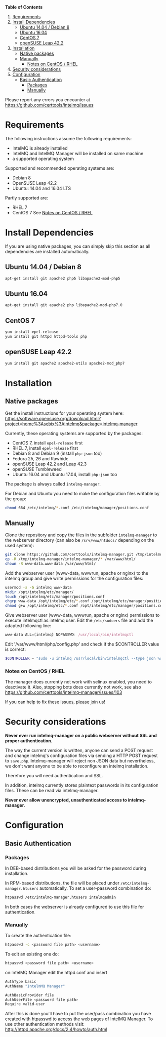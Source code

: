 **Table of Contents**

1. [Requirements](#requirements)
2. [Install Dependencies](#install-dependencies)
   * [Ubuntu 14.04 / Debian 8](#ubuntu-1404--debian-8)
   * [Ubuntu 16.04](#ubuntu-1604)
   * [CentOS 7](#centos-7)
   * [openSUSE Leap 42.2](#opensuse-leap-422)
3. [Installation](#installation)
   * [Native packages](#native-packages)
   * [Manually](#manually)
     * [Notes on CentOS / RHEL](#notes-on-centos--rhel)
4. [Security considerations](#security-considerations)
5. [Configuration](#configuration)
   * [Basic Authentication](#basic-authentication)
     * [Packages](#packages)
     * [Manually](#manually-1)

Please report any errors you encounter at https://github.com/certtools/intelmq/issues

# Requirements

The following instructions assume the following requirements:

* IntelMQ is already installed
* IntelMQ and IntelMQ Manager will be installed on same machine
* a supported operating system

Supported and recommended operating systems are:
* Debian 8
* OpenSUSE Leap 42.2
* Ubuntu: 14.04 and 16.04 LTS

Partly supported are:
* RHEL 7
* CentOS 7
See [Notes on CentOS / RHEL](#notes-on-centos--rhel)

# Install Dependencies

If you are using native packages, you can simply skip this section as all dependencies are installed automatically.

## Ubuntu 14.04 / Debian 8

```bash
apt-get install git apache2 php5 libapache2-mod-php5
```

## Ubuntu 16.04

```bash
apt-get install git apache2 php libapache2-mod-php7.0
```

## CentOS 7

```bash
yum install epel-release
yum install git httpd httpd-tools php
```

## openSUSE Leap 42.2

```bash
yum install git apache2 apache2-utils apache2-mod_php7
```

# Installation

## Native packages

Get the install instructions for your operating system here:
https://software.opensuse.org/download.html?project=home%3Asebix%3Aintelmq&package=intelmq-manager

Currently, these operating systems are supported by the packages:
* CentOS 7, install `epel-release` first
* RHEL 7, install `epel-release` first
* Debian 8 and Debian 9 (install `php-json` too)
* Fedora 25, 26 and Rawhide
* openSUSE Leap 42.2 and Leap 42.3
* openSUSE Tumbleweed
* Ubuntu 16.04 and Ubuntu 17.04, install `php-json` too

The package is always called `intelmq-manager`.

For Debian and Ubuntu you need to make the configuration files writable by the group:
```bash
chmod 664 /etc/intelmq/*.conf /etc/intelmq/manager/positions.conf
```

## Manually

Clone the repository and copy the files in the subfolder `intelmq-manager` to the webserver directory (can also be `/srv/www/htdocs/` depending on the used system):
```bash
git clone https://github.com/certtools/intelmq-manager.git /tmp/intelmq-manager
cp -R /tmp/intelmq-manager/intelmq-manager/* /var/www/html/
chown -R www-data.www-data /var/www/html/
```

Add the webserver user (www-data, wwwrun, apache or nginx) to the intelmq group and give write permissions for the configuration files:
```bash
usermod -a -G intelmq www-data
mkdir /opt/intelmq/etc/manager/
touch /opt/intelmq/etc/manager/positions.conf
chgrp www-data /opt/intelmq/etc/*.conf /opt/intelmq/etc/manager/positions.conf
chmod g+w /opt/intelmq/etc/*.conf /opt/intelmq/etc/manager/positions.conf
```

Give webserver user (www-data, wwwrun, apache or nginx) permissions to execute intelmqctl as intelmq user. Edit the `/etc/sudoers` file and add the adapted following line:
```javascript
www-data ALL=(intelmq) NOPASSWD: /usr/local/bin/intelmqctl
```

Edit '/var/www/html/php/config.php' and check if the $CONTROLLER value is correct:
```php
$CONTROLLER = "sudo -u intelmq /usr/local/bin/intelmqctl --type json %s";
```

### Notes on CentOS / RHEL

The manager does currently not work with selinux enabled, you need to deactivate it.
Also, stopping bots does currently not work, see also https://github.com/certtools/intelmq-manager/issues/103

If you can help to fix these issues, please join us!

# Security considerations

**Never ever run intelmq-manager on a public webserver without SSL and proper authentication**. 

The way the current version is written, anyone can send a POST request and change intelmq's configuration files via sending a HTTP POST request to ``save.php``. Intelmq-manager will reject non JSON data but nevertheless, we don't want anyone to be able to reconfigure an intelmq installation.

Therefore you will need authentication and SSL.

In addition, intelmq currently stores plaintext passwords in its configuration files. These can be read via intelmq-manager.

**Never ever allow unencrypted, unauthenticated access to intelmq-manager**.

# Configuration

## Basic Authentication 

### Packages

In DEB-based distributions you will be asked for the password during installation.

In RPM-based distributions, the file will be placed under `/etc/intelmq-manager.htusers` automatically. To set a user-password combination do:
```bash
htpasswd /etc/intelmq-manager.htusers intelmqadmin
```

In both cases the webserver is already configured to use this file for authentication.

### Manually

To create the authentication file:

```bash
htpasswd -c <password file path> <username>
```

To edit an existing one do:

```bash
htpasswd <password file path> <username>
```

on IntelMQ Manager edit the httpd.conf and insert

```javascript
AuthType basic
AuthName "IntelmMQ Manager"

AuthBasicProvider file
AuthUserFile <password file path>
Require valid-user
```

After this is done you'll have to put the user/pass combination you have created with htpasswd to access the web pages of IntelMQ Manager. To use other authentication methods visit: http://httpd.apache.org/docs/2.4/howto/auth.html
